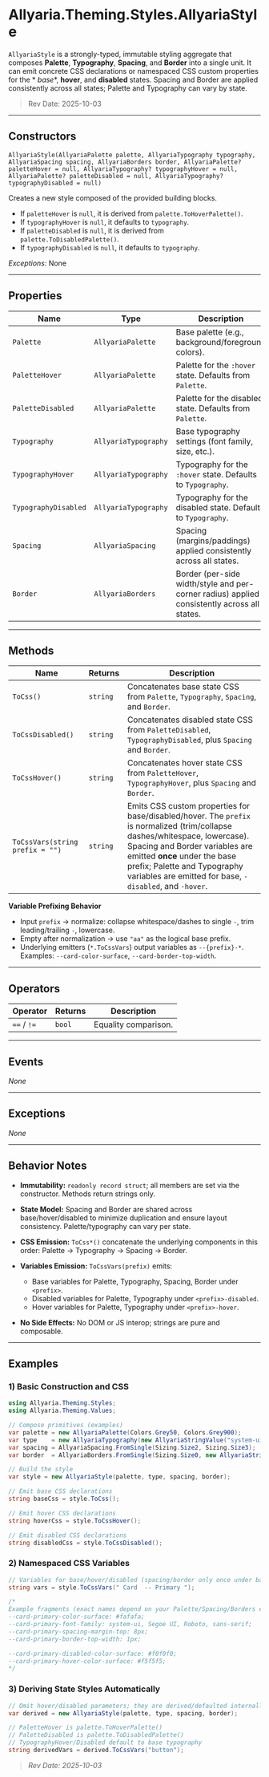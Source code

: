 # Allyaria.Theming.Styles.AllyariaStyle

`AllyariaStyle` is a strongly-typed, immutable styling aggregate that composes **Palette**, **Typography**, **Spacing**,
and **Border** into a single unit. It can emit concrete CSS declarations or namespaced CSS custom properties for the *
*base**, **hover**, and **disabled** states. Spacing and Border are applied consistently across all states; Palette and
Typography can vary by state.

> Rev Date: 2025-10-03

---

## Constructors

`AllyariaStyle(AllyariaPalette palette, AllyariaTypography typography, AllyariaSpacing spacing, AllyariaBorders border, AllyariaPalette? paletteHover = null, AllyariaTypography? typographyHover = null, AllyariaPalette? paletteDisabled = null, AllyariaTypography? typographyDisabled = null)`

Creates a new style composed of the provided building blocks.

* If `paletteHover` is `null`, it is derived from `palette.ToHoverPalette()`.
* If `typographyHover` is `null`, it defaults to `typography`.
* If `paletteDisabled` is `null`, it is derived from `palette.ToDisabledPalette()`.
* If `typographyDisabled` is `null`, it defaults to `typography`.

*Exceptions:* None

---

## Properties

| Name                 | Type                 | Description                                                                                 |
|----------------------|----------------------|---------------------------------------------------------------------------------------------|
| `Palette`            | `AllyariaPalette`    | Base palette (e.g., background/foreground colors).                                          |
| `PaletteHover`       | `AllyariaPalette`    | Palette for the `:hover` state. Defaults from `Palette`.                                    |
| `PaletteDisabled`    | `AllyariaPalette`    | Palette for the disabled state. Defaults from `Palette`.                                    |
| `Typography`         | `AllyariaTypography` | Base typography settings (font family, size, etc.).                                         |
| `TypographyHover`    | `AllyariaTypography` | Typography for the `:hover` state. Defaults to `Typography`.                                |
| `TypographyDisabled` | `AllyariaTypography` | Typography for the disabled state. Defaults to `Typography`.                                |
| `Spacing`            | `AllyariaSpacing`    | Spacing (margins/paddings) applied consistently across all states.                          |
| `Border`             | `AllyariaBorders`    | Border (per-side width/style and per-corner radius) applied consistently across all states. |

---

## Methods

| Name                            | Returns  | Description                                                                                                                                                                                                                                                                              |
|---------------------------------|----------|------------------------------------------------------------------------------------------------------------------------------------------------------------------------------------------------------------------------------------------------------------------------------------------|
| `ToCss()`                       | `string` | Concatenates base state CSS from `Palette`, `Typography`, `Spacing`, and `Border`.                                                                                                                                                                                                       |
| `ToCssDisabled()`               | `string` | Concatenates disabled state CSS from `PaletteDisabled`, `TypographyDisabled`, plus `Spacing` and `Border`.                                                                                                                                                                               |
| `ToCssHover()`                  | `string` | Concatenates hover state CSS from `PaletteHover`, `TypographyHover`, plus `Spacing` and `Border`.                                                                                                                                                                                        |
| `ToCssVars(string prefix = "")` | `string` | Emits CSS custom properties for base/disabled/hover. The `prefix` is normalized (trim/collapse dashes/whitespace, lowercase). Spacing and Border variables are emitted **once** under the base prefix; Palette and Typography variables are emitted for base, `-disabled`, and `-hover`. |

**Variable Prefixing Behavior**

* Input `prefix` → normalize: collapse whitespace/dashes to single `-`, trim leading/trailing `-`, lowercase.
* Empty after normalization → use `"aa"` as the logical base prefix.
* Underlying emitters (`*.ToCssVars`) output variables as `--{prefix}-*`.
  Examples: `--card-color-surface`, `--card-border-top-width`.

---

## Operators

| Operator    | Returns | Description          |
|-------------|---------|----------------------|
| `==` / `!=` | `bool`  | Equality comparison. |

---

## Events

*None*

---

## Exceptions

*None*

---

## Behavior Notes

* **Immutability:** `readonly record struct`; all members are set via the constructor. Methods return strings only.
* **State Model:** Spacing and Border are shared across base/hover/disabled to minimize duplication and ensure layout
  consistency. Palette/typography can vary per state.
* **CSS Emission:** `ToCss*()` concatenate the underlying components in this order: Palette → Typography → Spacing →
  Border.
* **Variables Emission:** `ToCssVars(prefix)` emits:

    * Base variables for Palette, Typography, Spacing, Border under `<prefix>`.
    * Disabled variables for Palette, Typography under `<prefix>-disabled`.
    * Hover variables for Palette, Typography under `<prefix>-hover`.
* **No Side Effects:** No DOM or JS interop; strings are pure and composable.

---

## Examples

### 1) Basic Construction and CSS

```csharp
using Allyaria.Theming.Styles;
using Allyaria.Theming.Values;

// Compose primitives (examples)
var palette = new AllyariaPalette(Colors.Grey50, Colors.Grey900);
var type    = new AllyariaTypography(new AllyariaStringValue("system-ui, Segoe UI, Roboto, sans-serif"), new AllyariaNumberValue("1rem"));
var spacing = AllyariaSpacing.FromSingle(Sizing.Size2, Sizing.Size3);
var border  = AllyariaBorders.FromSingle(Sizing.Size0, new AllyariaStringValue("solid"), Sizing.Size1);

// Build the style
var style = new AllyariaStyle(palette, type, spacing, border);

// Emit base CSS declarations
string baseCss = style.ToCss();

// Emit hover CSS declarations
string hoverCss = style.ToCssHover();

// Emit disabled CSS declarations
string disabledCss = style.ToCssDisabled();
```

### 2) Namespaced CSS Variables

```csharp
// Variables for base/hover/disabled (spacing/border only once under base)
string vars = style.ToCssVars(" Card  -- Primary ");

/*
Example fragments (exact names depend on your Palette/Spacing/Borders emitters):
--card-primary-color-surface: #fafafa;
--card-primary-font-family: system-ui, Segoe UI, Roboto, sans-serif;
--card-primary-spacing-margin-top: 8px;
--card-primary-border-top-width: 1px;

--card-primary-disabled-color-surface: #f0f0f0;
--card-primary-hover-color-surface: #f5f5f5;
*/
```

### 3) Deriving State Styles Automatically

```csharp
// Omit hover/disabled parameters; they are derived/defaulted internally
var derived = new AllyariaStyle(palette, type, spacing, border);

// PaletteHover is palette.ToHoverPalette()
// PaletteDisabled is palette.ToDisabledPalette()
// TypographyHover/Disabled default to base typography
string derivedVars = derived.ToCssVars("button");
```

> *Rev Date: 2025-10-03*
